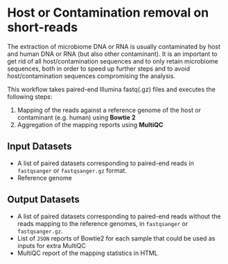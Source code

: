 # Host or Contamination removal on short-reads

The extraction of microbiome DNA or RNA is usually contaminated by host and human DNA or RNA (but also other contaminant). It is an important to get rid of all host/contamination sequences and to only retain microbiome sequences, both in order to speed up further steps and to avoid host/contamination sequences compromising the analysis.

This workflow takes paired-end Illumina fastq(.gz) files and executes the following steps:
1. Mapping of the reads against a reference genome of the host or contaminant (e.g. human) using **Bowtie 2**
2. Aggregation of the mapping reports using **MultiQC**

## Input Datasets

- A list of paired datasets corresponding to paired-end reads in `fastqsanger` or `fastqsanger.gz` format.
- Reference genome

## Output Datasets

- A list of paired datasets corresponding to paired-end reads without the reads mapping to the reference genomes, in `fastqsanger` or `fastqsanger.gz`.
- List of `JSON` reports of Bowtie2 for each sample that could be used as inputs for extra MultiQC
- MultiQC report of the mapping statistics in HTML